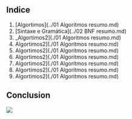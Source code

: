 ## Indice



1. [Algortimos](../01 Algoritmos resumo.md)
1. [Sintaxe e Gramática](../02 BNF resumo.md)
1. _Algortimos2](./01 Algoritmos resumo.md)
1. Algortimos2](./01 Algoritmos resumo.md)
1. Algortimos2](./01 Algoritmos resumo.md)
1. Algortimos2](./01 Algoritmos resumo.md)
1. Algortimos2](./01 Algoritmos resumo.md)
1. Algortimos2](./01 Algoritmos resumo.md)
1. Algortimos2](./01 Algoritmos resumo.md)


## Conclusion

![](https://octodex.github.com/images/labtocat.png)
